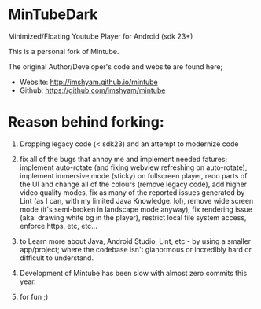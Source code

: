 # MinTubeDark
Minimized/Floating Youtube Player for Android (sdk 23+)

This is a personal fork of Mintube.

The original Author/Developer's code and website are found here; 

- Website: http://imshyam.github.io/mintube
- Github: https://github.com/imshyam/mintube

# Reason behind forking: 

1. Dropping legacy code (< sdk23) and an attempt to modernize code

2. fix all of the bugs that annoy me and implement needed fatures; implement auto-rotate (and fixing webview refreshing on auto-rotate), implement immersive mode (sticky) on fullscreen player, redo parts of the UI and change all of the colours (remove legacy code), add higher video quality modes, fix as many of the reported issues generated by Lint (as I can, with my limited Java Knowledge. lol), remove wide screen mode (it's semi-broken in landscape mode anyway), fix rendering issue (aka: drawing white bg in the player), restrict local file system access, enforce https, etc, etc...

3. to Learn more about Java, Android Studio, Lint, etc - by using a smaller app/project; where the codebase isn't gianormous or incredibly hard or difficult to understand.

6. Development of Mintube has been slow with almost zero commits this year.

5. for fun ;)
